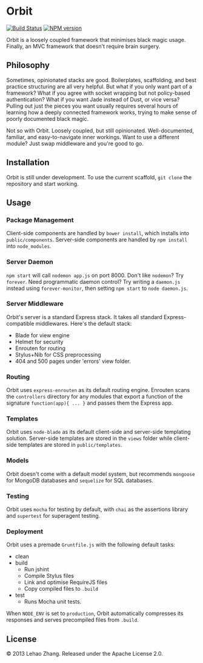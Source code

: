# Orbit

[![Build Status](https://travis-ci.org/The2ndOne3/orbit-scaffold.png?branch=master)](https://travis-ci.org/The2ndOne3/orbit)
[![NPM version](https://badge.fury.io/js/orbit-scaffold.png)](http://badge.fury.io/js/kraken-js)

Orbit is a loosely coupled framework that minimises black magic usage. Finally, an MVC framework that doesn't require brain surgery.

## Philosophy
Sometimes, opinionated stacks are good. Boilerplates, scaffolding, and best practice structuring are all very helpful. But what if you only want part of a framework? What if you agree with socket wrapping but not policy-based authentication? What if you want Jade instead of Dust, or vice versa? Pulling out just the pieces you want usually requires several hours of learning how a deeply connected framework works, trying to make sense of poorly documented black magic.

Not so with Orbit. Loosely coupled, but still opinionated. Well-documented, familiar, and easy-to-navigate inner workings. Want to use a different module? Just swap middleware and you're good to go.

## Installation
Orbit is still under development. To use the current scaffold, `git clone` the repository and start working.

## Usage
### Package Management
Client-side components are handled by `bower install`, which installs into `public/components`. Server-side components are handled by `npm install` into `node_modules`.

### Server Daemon
`npm start` will call `nodemon app.js` on port 8000. Don't like `nodemon`? Try `forever`. Need programmatic daemon control? Try writing a `daemon.js` instead using `forever-monitor`, then setting `npm start` to `node daemon.js`.

### Server Middleware
Orbit's server is a standard Express stack. It takes all standard Express-compatible middlewares. Here's the default stack:
* Blade for view engine
* Helmet for security
* Enrouten for routing
* Stylus+Nib for CSS preprocessing
* 404 and 500 pages under 'errors' view folder.

### Routing
Orbit uses `express-enrouten` as its default routing engine. Enrouten scans the `controllers` directory for any modules that export a function of the signature `function(app){ ... }` and passes them the Express app.

### Templates
Orbit uses `node-blade` as its default client-side and server-side templating solution. Server-side templates are stored in the `views` folder while client-side templates are stored in `public/templates`.

### Models
Orbit doesn't come with a default model system, but recommends `mongoose` for MongoDB databases and `sequelize` for SQL databases.

### Testing
Orbit uses `mocha` for testing by default, with `chai` as the assertions library and `supertest` for superagent testing.

### Deployment
Orbit uses a premade `Gruntfile.js` with the following default tasks:
* clean
* build
  * Run jshint
  * Compile Stylus files
  * Link and optimise RequireJS files
  * Copy compiled files to `.build`
* test
  * Runs Mocha unit tests.

When `NODE_ENV` is set to `production`, Orbit automatically compresses its responses and serves precompiled files from `.build`.

## License
&copy; 2013 Lehao Zhang.
Released under the Apache License 2.0.
